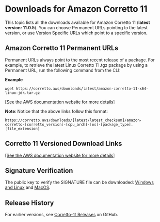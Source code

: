 # Downloads for Amazon Corretto 11<a name="downloads-list"></a>

This topic lists all the downloads available for Amazon Corretto 11 \(**latest version: 11\.0\.5**\)\. You can choose Permanent URLs pointing to the latest version, or use Version Specific URLs which point to a specific version\. 

## Amazon Corretto 11 Permanent URLs<a name="amazon-corretto-yum-urls"></a>

Permanent URLs always point to the most recent release of a package\. For example, to retrieve the latest Linux Corretto 11 \.tgz package by using a Permanent URL, run the following command from the CLI: 

**Example**  

```
wget https://corretto.aws/downloads/latest/amazon-corretto-11-x64-linux-jdk.tar.gz
```

<a name="newtable"></a>[\[See the AWS documentation website for more details\]](http://docs.aws.amazon.com/corretto/latest/corretto-11-ug/downloads-list.html)

**Note**: Notice that the above links follow this format:

```
https://corretto.aws/downloads/[latest/latest_checksum]/amazon-corretto-[corretto_version]-[cpu_arch]-[os]-[package_type].[file_extension]
```

## Corretto 11 Versioned Download Links<a name="download"></a>

<a name="oldtable"></a>[\[See the AWS documentation website for more details\]](http://docs.aws.amazon.com/corretto/latest/corretto-11-ug/downloads-list.html)

## Signature Verification<a name="signature"></a>

The public key to verify the SIGNATURE file can be downloaded: [Windows and Linux](https://corretto.aws/downloads/resources/11.0.5.10.1/209DDBC0.pub) and [MacOS](https://corretto.aws/downloads/resources/11.0.5.10.2/B3E42D5D.pub)\. 

## Release History<a name="release-history"></a>

For earlier versions, see [Corretto\-11 Releases](https://github.com/corretto/corretto-11/releases) on GitHub\.